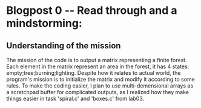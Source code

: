 # Blogpost 0 -- Read through and a mindstorming:

## Understanding of the mission

The mission of the code is to output a matrix representing a finite forest. Each element in the matrix represent an area in the forest, it has 4 states: empty;tree;burning;lighting. 
Despite how it relates to actual world, the program's mission is to initialize the matrix and modify it according to some rules. To make the coding easier, I plan to use multi-demensional arrays as a scratchpad buffer for complicated outputs, as I realized how they make things easier in task 'spiral.c' and 'boxes.c' from lab03.